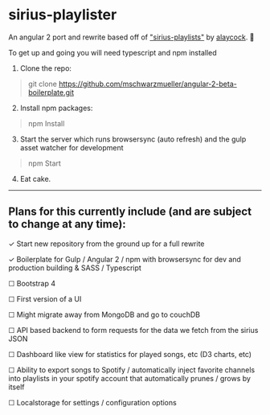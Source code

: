 # sirius-playlister
An angular 2 port and rewrite based off of ["sirius-playlists"](https://github.com/alaycock/sirius-playlists) by [alaycock](https://github.com/alaycock). 🎉

To get up and going you will need typescript and npm installed

1. Clone the repo:
> git clone https://github.com/mschwarzmueller/angular-2-beta-boilerplate.git

2. Install npm packages:
> npm Install

3. Start the server which runs browsersync (auto refresh) and the gulp asset watcher for development
> npm Start

4. Eat cake.

***

## Plans for this currently include (and are subject to change at any time):

✓ Start new repository from the ground up for a full rewrite

✓ Boilerplate for Gulp / Angular 2 / npm with browsersync for dev and production building & SASS / Typescript

☐ Bootstrap 4

☐ First version of a UI

☐ Might migrate away from MongoDB and go to couchDB

☐ API based backend to form requests for the data we fetch from the sirius JSON

☐ Dashboard like view for statistics for played songs, etc (D3 charts, etc)

☐ Ability to export songs to Spotify / automatically inject favorite channels into playlists in your spotify account that automatically prunes / grows by itself

☐ Localstorage for settings / configuration options
